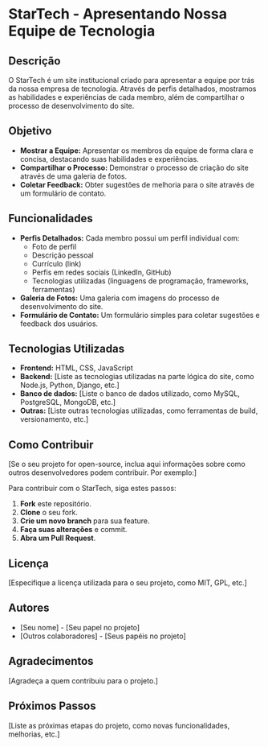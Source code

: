 # StarTech - Apresentando Nossa Equipe de Tecnologia

## Descrição

O StarTech é um site institucional criado para apresentar a equipe por trás da nossa empresa de tecnologia. Através de perfis detalhados, mostramos as habilidades e experiências de cada membro, além de compartilhar o processo de desenvolvimento do site.

## Objetivo

* **Mostrar a Equipe:** Apresentar os membros da equipe de forma clara e concisa, destacando suas habilidades e experiências.
* **Compartilhar o Processo:** Demonstrar o processo de criação do site através de uma galeria de fotos.
* **Coletar Feedback:** Obter sugestões de melhoria para o site através de um formulário de contato.

## Funcionalidades

* **Perfis Detalhados:** Cada membro possui um perfil individual com:
    * Foto de perfil
    * Descrição pessoal
    * Currículo (link)
    * Perfis em redes sociais (LinkedIn, GitHub)
    * Tecnologias utilizadas (linguagens de programação, frameworks, ferramentas)
* **Galeria de Fotos:** Uma galeria com imagens do processo de desenvolvimento do site.
* **Formulário de Contato:** Um formulário simples para coletar sugestões e feedback dos usuários.

## Tecnologias Utilizadas

* **Frontend:** HTML, CSS, JavaScript
* **Backend:** [Liste as tecnologias utilizadas na parte lógica do site, como Node.js, Python, Django, etc.]
* **Banco de dados:** [Liste o banco de dados utilizado, como MySQL, PostgreSQL, MongoDB, etc.]
* **Outras:** [Liste outras tecnologias utilizadas, como ferramentas de build, versionamento, etc.]

## Como Contribuir

[Se o seu projeto for open-source, inclua aqui informações sobre como outros desenvolvedores podem contribuir. Por exemplo:]

Para contribuir com o StarTech, siga estes passos:

1. **Fork** este repositório.
2. **Clone** o seu fork.
3. **Crie um novo branch** para sua feature.
4. **Faça suas alterações** e commit.
5. **Abra um Pull Request**.

## Licença

[Especifique a licença utilizada para o seu projeto, como MIT, GPL, etc.]

## Autores

* [Seu nome] - [Seu papel no projeto]
* [Outros colaboradores] - [Seus papéis no projeto]

## Agradecimentos

[Agradeça a quem contribuiu para o projeto.]

## Próximos Passos

[Liste as próximas etapas do projeto, como novas funcionalidades, melhorias, etc.]
